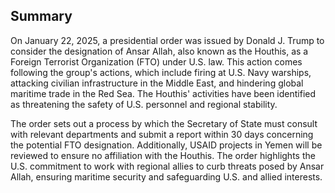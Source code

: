 ## Summary

On January 22, 2025, a presidential order was issued by Donald J. Trump to consider the designation of Ansar Allah, also known as the Houthis, as a Foreign Terrorist Organization (FTO) under U.S. law. This action comes following the group's actions, which include firing at U.S. Navy warships, attacking civilian infrastructure in the Middle East, and hindering global maritime trade in the Red Sea. The Houthis' activities have been identified as threatening the safety of U.S. personnel and regional stability.

The order sets out a process by which the Secretary of State must consult with relevant departments and submit a report within 30 days concerning the potential FTO designation. Additionally, USAID projects in Yemen will be reviewed to ensure no affiliation with the Houthis. The order highlights the U.S. commitment to work with regional allies to curb threats posed by Ansar Allah, ensuring maritime security and safeguarding U.S. and allied interests.